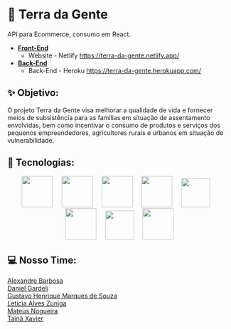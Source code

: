 # 🌱 Terra da Gente
API para Ecommerce, consumo em React.

- [**Front-End**](https://github.com/Terra-da-Gente/Front-end)<br>
  - Website - Netlify https://terra-da-gente.netlify.app/
- [**Back-End**](https://github.com/Terra-da-Gente/Back-end)
  - Back-End - Heroku https://terra-da-gente.herokuapp.com/

## ✨ Objetivo:
O projeto Terra da Gente visa melhorar a qualidade de vida e fornecer meios de subsistência para as famílias em situação de assentamento envolvidas, bem como incentivar o consumo de produtos e serviços dos pequenos empreendedores, agricultores rurais e urbanos em situação de vulnerabilidade.
<br>

## :rocket: Tecnologias:
<div align="center">
<img src="https://cdn.jsdelivr.net/gh/devicons/devicon/icons/spring/spring-original-wordmark.svg" width="70" height="70">
&nbsp;
&nbsp;
<img src="https://cdn.jsdelivr.net/gh/devicons/devicon/icons/java/java-original-wordmark.svg" width="70" height="70">
&nbsp;
&nbsp;
<img src="https://cdn.jsdelivr.net/gh/devicons/devicon/icons/mysql/mysql-original-wordmark.svg" width="70" height="70">
&nbsp;
&nbsp;
<img src="https://cdn.jsdelivr.net/gh/devicons/devicon/icons/react/react-original-wordmark.svg" width="70" height="70">
&nbsp;
&nbsp;
<img src="https://cdn.jsdelivr.net/gh/devicons/devicon/icons/typescript/typescript-original.svg" width="65" height="65">
&nbsp;
&nbsp;
<img src="https://cdn.jsdelivr.net/gh/devicons/devicon/icons/html5/html5-original-wordmark.svg" height="70" height="70">
&nbsp;
&nbsp;
<img src="https://cdn.jsdelivr.net/gh/devicons/devicon/icons/javascript/javascript-original.svg" width="65" height="65">
&nbsp;
&nbsp;
<img src="https://cdn.jsdelivr.net/gh/devicons/devicon/icons/css3/css3-original-wordmark.svg" width="70" height="70">
</div>
 
 ## 💻 Nosso Time:
 
[Alexandre Barbosa](https://github.com/alebs10)<br>
[Daniel Gardeli](https://github.com/gardeli96)<br>
[Gustavo Henrique Marques de Souza](https://github.com/guhms1998)<br>
[Leticia Alves Zuniga](https://github.com/LeZuniga)<br>
[Mateus Nogueira](https://github.com/nogran)<br>
[Tainã Xavier](https://github.com/taaixsp)<br>  
